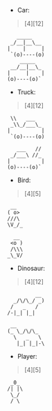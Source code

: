 - Car:

> [4][12]

```
   _____
 _/__|__\__
|    |     |
 `(o)----(o)
    _____
 __/__|__\_
|     |    |
(o)----(o)`
```

- Truck:

> [4][12]

```
 \\   ___
 _\\_/___\_
|          |
 `(o)----(o)

   ___   //
 _/___\ //_
|          |
(o)----(o)`
```

- Bird:

> [4][5]

```
 __
( o>
///\
\V_/_

  __
 <o )
 /\\\
_\_V/
```

- Dinosaur:

> [4][12]

```
         __
  _/\/\_/ _)
 /   _   /
/-|_| |_|

 __
(_ \_/\/\_
  \   _   \
   |_| |_|-\
```

- Player:

> [4][5]

```
 _0_
/| |\
 \_/
 / \
```
